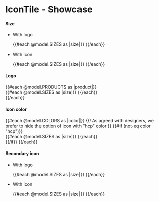 <h1>IconTile - Showcase</h1>

<section data-test-percy data-section="showcase">
  
  <h4 class="dummy-h4">Size</h4>
  <ul class="dummy-icon-tile-side-by-side">
    <li>
      <p class="dummy-paragraph">With logo</p>
      <div class="dummy-icon-tile-base-sample">
        {{#each @model.SIZES as |size|}}
          <Hds::IconTile @logo="boundary" @size={{size}} />
        {{/each}}
      </div>
    </li>
    <li>
      <p class="dummy-paragraph">With icon</p>
      <div class="dummy-icon-tile-base-sample">
        {{#each @model.SIZES as |size|}}
          <Hds::IconTile @icon="dashboard" @size={{size}} />
        {{/each}}
      </div>
    </li>
  </ul>

  <h4 class="dummy-h4">Logo</h4>
  {{#each @model.PRODUCTS as |product|}}
    <div class="dummy-icon-tile-base-sample">
      {{#each @model.SIZES as |size|}}
        <Hds::IconTile @logo={{product}} @size={{size}} />
      {{/each}}
    </div>
  {{/each}}

  <h4 class="dummy-h4">Icon color</h4>
  {{#each @model.COLORS as |color|}}
    {{! As agreed with designers, we prefer to hide the option of icon with "hcp" color }}
    {{#if (not-eq color "hcp")}}
      <div class="dummy-icon-tile-base-sample">
        {{#each @model.SIZES as |size|}}
          <Hds::IconTile @icon="dashboard" @size={{size}} @color={{color}} />
        {{/each}}
      </div>
    {{/if}}
  {{/each}}

  <h4 class="dummy-h4">Secondary icon</h4>
  <ul class="dummy-icon-tile-side-by-side">
    <li>
      <p class="dummy-paragraph">With logo</p>
      <div class="dummy-icon-tile-base-sample">
        {{#each @model.SIZES as |size|}}
          <Hds::IconTile @logo="boundary" @size={{size}} @iconSecondary="plus" />
        {{/each}}
      </div>
    </li>
    <li>
      <p class="dummy-paragraph">With icon</p>
      <div class="dummy-icon-tile-base-sample">
        {{#each @model.SIZES as |size|}}
          <Hds::IconTile @icon="dashboard" @size={{size}} @iconSecondary="trash" />
        {{/each}}
      </div>
    </li>
  </ul>
</section>
